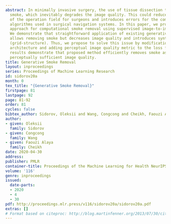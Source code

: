 ```yaml
---
abstract: In minimally invasive surgery, the use of tissue dissection tools causes
  smoke, which inevitably degrades the image quality. This could reduce the visibility
  of the operation field for surgeons and introduces errors for the computer vision
  algorithms used in surgical navigation systems. In this paper, we propose a novel
  approach for computational smoke removal using supervised image-to-image translation.
  We demonstrate that straightforward application of existing generative algorithms
  allows removing smoke but decreases image quality and introduces synthetic noise
  (grid-structure). Thus, we propose to solve this issue by modification of GAN’s
  architecture and adding perceptual image quality metric to the loss function. Obtained
  results demonstrate that proposed method efficiently removes smoke as well as preserves
  perceptually sufficient image quality.
title: Generative Smoke Removal
layout: inproceedings
series: Proceedings of Machine Learning Research
id: sidorov20a
month: 0
tex_title: "{Generative Smoke Removal}"
firstpage: 81
lastpage: 92
page: 81-92
order: 81
cycles: false
bibtex_author: Sidorov, Oleksii and Wang, Congcong and Cheikh, Faouzi Alaya
author:
- given: Oleksii
  family: Sidorov
- given: Congcong
  family: Wang
- given: Faouzi Alaya
  family: Cheikh
date: 2020-04-30
address: 
publisher: PMLR
container-title: Proceedings of the Machine Learning for Health NeurIPS Workshop
volume: '116'
genre: inproceedings
issued:
  date-parts:
  - 2020
  - 4
  - 30
pdf: http://proceedings.mlr.press/v116/sidorov20a/sidorov20a.pdf
extras: []
# Format based on citeproc: http://blog.martinfenner.org/2013/07/30/citeproc-yaml-for-bibliographies/
---
```

